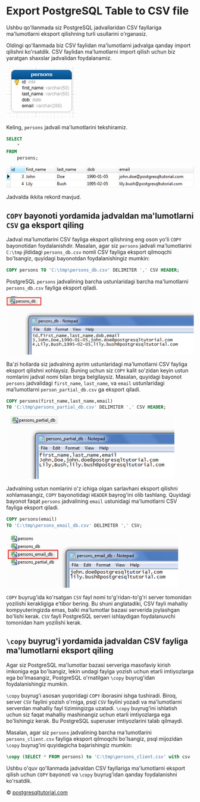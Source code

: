 # Export PostgreSQL Table to CSV file

Ushbu qo'llanmada siz PostgreSQL jadvallaridan CSV fayllariga ma'lumotlarni eksport qilishning turli usullarini o'rganasiz.

Oldingi qo'llanmada biz CSV faylidan ma'lumotlarni jadvalga qanday import qilishni ko'rsatdik. CSV faylidan ma'lumotlarni import qilish uchun biz yaratgan shaxslar jadvalidan foydalanamiz.

![output](image-8.png)

Keling, `persons` jadvali ma'lumotlarini tekshiramiz.

```sql
SELECT
	*
FROM
	persons;
```

![output](image-9.png)

Jadvalda ikkita rekord mavjud.

## `COPY` bayonoti yordamida jadvaldan ma'lumotlarni `CSV` ga eksport qiling

Jadval ma'lumotlarini CSV fayliga eksport qilishning eng oson yo'li `COPY` bayonotidan foydalanishdir. Masalan, agar siz `persons` jadvali ma'lumotlarini `C:\tmp` jildidagi `persons_db.csv` nomli CSV fayliga eksport qilmoqchi bo'lsangiz, quyidagi bayonotdan foydalanishingiz mumkin:

```sql
COPY persons TO 'C:\tmp\persons_db.csv' DELIMITER ',' CSV HEADER;
```

PostgreSQL `persons` jadvalining barcha ustunlaridagi barcha ma'lumotlarni `persons_db.csv` fayliga eksport qiladi.

![output](image-10.png)

Ba'zi hollarda siz jadvalning ayrim ustunlaridagi ma'lumotlarni CSV fayliga eksport qilishni xohlaysiz. Buning uchun siz `COPY` kalit so'zidan keyin ustun nomlarini jadval nomi bilan birga belgilaysiz. Masalan, quyidagi bayonot `persons` jadvalidagi `first_name`, `last_name`, va `email`  ustunlaridagi maʼlumotlarni `person_partial_db.csv` ga eksport qiladi.

```sql
COPY persons(first_name,last_name,email) 
TO 'C:\tmp\persons_partial_db.csv' DELIMITER ',' CSV HEADER;
```

![output](image-11.png)

Jadvalning ustun nomlarini o'z ichiga olgan sarlavhani eksport qilishni xohlamasangiz, `COPY` bayonotidagi `HEADER` bayrog'ini olib tashlang. Quyidagi bayonot faqat `persons` jadvalining `email` ustunidagi ma'lumotlarni CSV fayliga eksport qiladi.

```sql
COPY persons(email) 
TO 'C:\tmp\persons_email_db.csv' DELIMITER ',' CSV;
```

![output](image-12.png)

`COPY` buyrug'ida ko'rsatgan `CSV` fayl nomi to'g'ridan-to'g'ri server tomonidan yozilishi kerakligiga e'tibor bering. Bu shuni anglatadiki, CSV fayli mahalliy kompyuteringizda emas, balki ma'lumotlar bazasi serverida joylashgan bo'lishi kerak. `CSV` fayli PostgreSQL serveri ishlaydigan foydalanuvchi tomonidan ham yozilishi kerak.

## `\copy` buyrug'i yordamida jadvaldan CSV fayliga ma'lumotlarni eksport qiling

Agar siz PostgreSQL ma'lumotlar bazasi serveriga masofaviy kirish imkoniga ega bo'lsangiz, lekin undagi faylga yozish uchun etarli imtiyozlarga ega bo'lmasangiz, PostgreSQL o'rnatilgan `\copy` buyrug'idan foydalanishingiz mumkin.

`\copy` buyrug'i asosan yuqoridagi `COPY` iborasini ishga tushiradi. Biroq, server `CSV` faylini yozish o'rniga, psql `CSV` faylini yozadi va ma'lumotlarni serverdan mahalliy fayl tizimingizga uzatadi. `\copy` buyrug'ini ishlatish uchun siz faqat mahalliy mashinangiz uchun etarli imtiyozlarga ega bo'lishingiz kerak. Bu PostgreSQL superuser imtiyozlarini talab qilmaydi.

Masalan, agar siz `persons` jadvalining barcha ma'lumotlarini `persons_client.csv` fayliga eksport qilmoqchi bo'lsangiz, psql mijozidan `\copy` buyrug'ini quyidagicha bajarishingiz mumkin:

```sql
\copy (SELECT * FROM persons) to 'C:\tmp\persons_client.csv' with csv
```

Ushbu o'quv qo'llanmada jadvaldan CSV fayllariga ma'lumotlarni eksport qilish uchun `COPY` bayonoti va `\copy` buyrug'idan qanday foydalanishni ko'rsatdik.

© [postgresqltutorial.com](https://www.postgresqltutorial.com/postgresql-tutorial/export-postgresql-table-to-csv-file/)